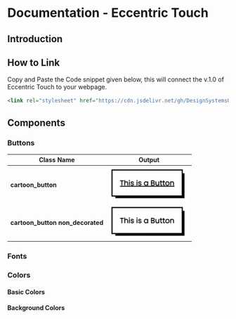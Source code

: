# Documentation - Eccentric Touch

## Introduction


## How to Link

Copy and Paste the Code snippet given below, this will connect the v.1.0 of Eccentric Touch to your webpage.

```html
<link rel="stylesheet" href="https://cdn.jsdelivr.net/gh/DesignSystemsOSS/eccentrictouch@master/src/lib/eccentric.css">
```

## Components

### Buttons

|Class Name|Output|
|----------|------|
|**cartoon_button**|![cartoon_button](screenshots/cartoon_button.png)|
|**cartoon_button non_decorated**|![cartoon_button-non_decorated](screenshots/cartoon_button-non_decorated.png)|



### Fonts

### Colors

#### Basic Colors

#### Background Colors

